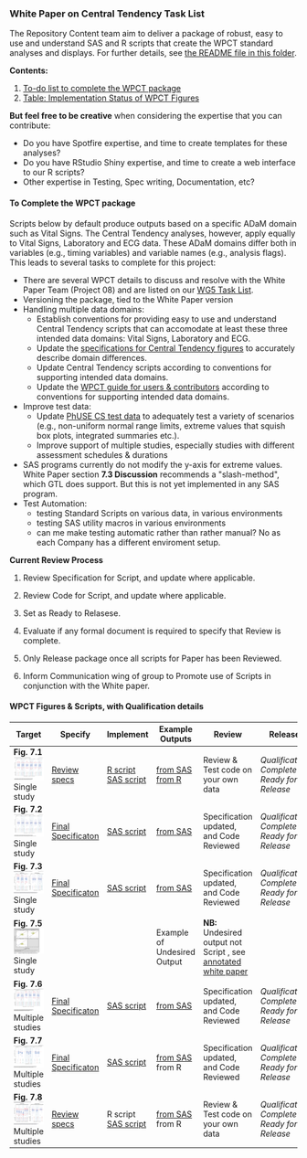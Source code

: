### White Paper on Central Tendency Task List

The Repository Content team aim to deliver a package of robust, easy to use and understand SAS and R scripts that create the WPCT standard analyses and displays. For further details, see [the README file in this folder](./README.md).

**Contents:**
 1. [To-do list to complete the WPCT package](http://github.com/phuse-org/phuse-scripts/blob/master/whitepapers/WPCT/TODO.md#to-complete-the-wpct-package)
 2. [Table: Implementation Status of WPCT Figures](http://github.com/phuse-org/phuse-scripts/blob/master/whitepapers/WPCT/TODO.md#wpct-figures--scripts-with-qualification-details)

**But feel free to be creative** when considering the expertise that you can contribute:
* Do you have Spotfire expertise, and time to create templates for these analyses?
* Do you have RStudio Shiny expertise, and time to create a web interface to our R scripts?
* Other expertise in Testing, Spec writing, Documentation, etc?

#### To Complete the WPCT package

Scripts below by default produce outputs based on a specific ADaM domain such as Vital Signs. The Central Tendency analyses, however, apply equally to Vital Signs, Laboratory and ECG data. These ADaM domains differ both in variables (e.g., timing variables) and variable names (e.g., analysis flags). This leads to several tasks to complete for this project:

* There are several WPCT details to discuss and resolve with the White Paper Team (Project 08) and are listed on our [WG5 Task List](http://github.com/phuse-org/phuse-scripts/blob/master/TODO.md).
* Versioning the package, tied to the White Paper version
* Handling multiple data domains:
  * Establish conventions for providing easy to use and understand Central Tendency scripts that can accomodate at least these three intended data domains: Vital Signs, Laboratory and ECG.
  * Update the [specifications for Central Tendency figures](http://github.com/phuse-org/phuse-scripts/tree/master/whitepapers/specification) to accurately describe domain differences.
  * Update Central Tendency scripts according to conventions for supporting intended data domains.
  * Update the [WPCT guide for users & contributors](http://github.com/phuse-org/phuse-scripts/blob/master/whitepapers/CentralTendency-UserGuide.md) according to conventions for supporting intended data domains.
* Improve test data:
  * Update [PhUSE CS test data](http://github.com/phuse-org/phuse-scripts/tree/master/data/adam) to adequately test a variety of scenarios (e.g., non-uniform normal range limits, extreme values that squish box plots, integrated summaries etc.). 
  * Improve support of multiple studies, especially studies with different assessment schedules & durations
* SAS programs currently do not modify the y-axis for extreme values. White Paper section **7.3 Discussion** recommends a "slash-method", which GTL does support. But this is not yet implemented in any SAS program.
* Test Automation:
  * testing Standard Scripts on various data, in various environments
  * testing SAS utility macros in various environments
  * can me make testing automatic rather than rather manual? No as each Company has a different enviroment setup.

**Current Review Process**

1. Review Specification for Script, and update where applicable.
 
2. Review Code for Script, and update where applicable.
 
3. Set as Ready to Relasese.
 
4. Evaluate if any formal document is required to specify that Review is complete.
 
5. Only Release package once all scripts for Paper has been Reviewed.

6. Inform Communication wing of group to Promote use of Scripts in conjunction with the White paper.


#### WPCT Figures & Scripts, with Qualification details

| Target | Specify | Implement | Example Outputs | Review | Release |
|---|---|---|---|---|---|
| **Fig. 7.1** [![Fig. 7.1](../images/wpct/target_07.01.png)](../images/wpct/target_07.01_full.png)<br/>Single study|[Review specs](http://github.com/phuse-org/phuse-scripts/blob/master/whitepapers/specification/WPCT_Fig_7.1_RequirementsSpecification.docx)|[R script](http://github.com/phuse-org/phuse-scripts/blob/master/whitepapers/WPCT/WPCT-F.07.01.R)<br/> [SAS script](http://github.com/phuse-org/phuse-scripts/blob/master/whitepapers/WPCT/WPCT-F.07.01.sas)|[from SAS](http://github.com/phuse-org/phuse-scripts/blob/master/whitepapers/WPCT/outputs_sas/WPCT-F.07.01_Box_plot_DIABP_by_visit_for_timepoint_815.pdf)<br/>[from R](http://github.com/phuse-org/phuse-scripts/blob/master/whitepapers/WPCT/outputs_r/WPCT-F.07.01%20R%20Output%20Example.PNG)|Review & Test code on your own data| *Qualification Complete - Ready for Release*|
| **Fig. 7.2** [![Fig. 7.2](../images/wpct/target_07.02.png)](../images/wpct/target_07.02_full.png)<br/>Single study|[Final Specificaton](http://github.com/phuse-org/phuse-scripts/blob/master/whitepapers/specification/WPCT_Fig_7.2_RequirementsSpecification.docx)|[SAS script](http://github.com/phuse-org/phuse-scripts/blob/master/whitepapers/WPCT/WPCT-F.07.02.sas)|[from SAS](http://github.com/phuse-org/phuse-scripts/blob/master/whitepapers/WPCT/outputs_sas/WPCT-F.07.02_Box_plot_DIABP_Change_by_visit_for_timepoint_815.pdf)|Specification updated, and Code Reviewed| *Qualification Complete - Ready for Release*|
| **Fig. 7.3** [![Fig. 7.3](../images/wpct/target_07.03.png)](../images/wpct/target_07.03_full.png)<br/>Single study|[Final Specificaton](http://github.com/phuse-org/phuse-scripts/blob/master/whitepapers/specification/WPCT_Fig_7.3_RequirementsSpecification.docx)|[SAS script](http://github.com/phuse-org/phuse-scripts/blob/master/whitepapers/WPCT/WPCT-F.07.03.sas)|[from SAS](http://github.com/phuse-org/phuse-scripts/blob/master/whitepapers/WPCT/outputs_sas/WPCT-F.07.03_Box_plot_DIABP_with_change_by_visit_for_timepoint_815.pdf)|Specification updated, and Code Reviewed| *Qualification Complete - Ready for Release*|
| **Fig. 7.5** [![Fig. 7.5](../images/wpct/target_07.05.png)](../images/wpct/target_07.05_full.png)<br/>Single study|||Example of Undesired Output| **NB:** Undesired output not Script , see [annotated white paper](http://github.com/phuse-org/phuse-scripts/blob/master/whitepapers/specification/Annotated-CSS_WhitePaper_CentralTendency_v1.0.pdf)|
| **Fig. 7.6** [![Fig. 7.6](../images/wpct/target_07.06.png)](../images/wpct/target_07.06_full.png)<br/>Multiple studies|[Final Specificaton](http://github.com/phuse-org/phuse-scripts/blob/master/whitepapers/specification/WPCT_Fig_7.6_RequirementsSpecification.docx)|[SAS script](http://github.com/phuse-org/phuse-scripts/blob/master/whitepapers/WPCT/WPCT-F.07.06.sas)|[from SAS](http://github.com/phuse-org/phuse-scripts/blob/master/whitepapers/WPCT/outputs_sas/WPCT-F.07.06_Box_plot_DIABP_last_base_post_by_study_for_timepoint_815.pdf)<br/>|Specification updated, and Code Reviewed| *Qualification Complete - Ready for Release*|
| **Fig. 7.7** [![Fig. 7.7](../images/wpct/target_07.07.png)](../images/wpct/target_07.07_full.png)<br/>Multiple studies|[Final Specificaton](http://github.com/phuse-org/phuse-scripts/blob/master/whitepapers/specification/WPCT_Fig_7.7_RequirementsSpecification.docx)|[SAS script](http://github.com/phuse-org/phuse-scripts/blob/master/whitepapers/WPCT/WPCT-F.07.07.sas)|[from SAS](http://github.com/phuse-org/phuse-scripts/blob/master/whitepapers/WPCT/outputs_sas/WPCT-F.07.07_Box_plot_DIABP_change_MIN_base_post_by_study_for_timepoint_815.pdf)<br/>from R|Specification updated, and Code Reviewed| *Qualification Complete - Ready for Release*|
| **Fig. 7.8** [![Fig. 7.8](../images/wpct/target_07.08.png)](../images/wpct/target_07.08_full.png)<br/>Multiple studies|[Review specs](http://github.com/phuse-org/phuse-scripts/blob/master/whitepapers/specification/WPCT_Fig_7.8_RequirementsSpecification.docx)|R script<br/>[SAS script](http://github.com/phuse-org/phuse-scripts/blob/master/whitepapers/WPCT/WPCT-F.07.08.sas)|[from SAS](http://github.com/phuse-org/phuse-scripts/blob/master/whitepapers/WPCT/outputs_sas/WPCT-F.07.08_Box_plot_DIABP_lastminmax_change_timepoint_815.pdf)<br/>from R|Review & Test code on your own data| *Qualification Complete - Ready for Release*|

